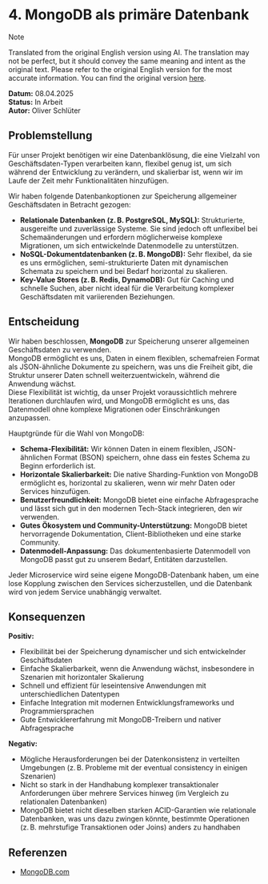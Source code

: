 # 4. MongoDB als primäre Datenbank

> [!NOTE]
> Translated from the original English version using AI.
> The translation may not be perfect, but it should convey the same meaning and intent as the original text.
> Please refer to the original English version for the most accurate information.
> You can find the original version [here](adr-004.md).

**Datum:** 08.04.2025  
**Status:** In Arbeit  
**Autor:** Oliver Schlüter

## Problemstellung

Für unser Projekt benötigen wir eine Datenbanklösung, die eine Vielzahl von Geschäftsdaten-Typen verarbeiten kann, flexibel genug ist, um sich während der Entwicklung zu verändern, und skalierbar ist, wenn wir im Laufe der Zeit mehr Funktionalitäten hinzufügen.

Wir haben folgende Datenbankoptionen zur Speicherung allgemeiner Geschäftsdaten in Betracht gezogen:
- **Relationale Datenbanken (z. B. PostgreSQL, MySQL):** Strukturierte, ausgereifte und zuverlässige Systeme. Sie sind jedoch oft unflexibel bei Schemaänderungen und erfordern möglicherweise komplexe Migrationen, um sich entwickelnde Datenmodelle zu unterstützen.
- **NoSQL-Dokumentdatenbanken (z. B. MongoDB):** Sehr flexibel, da sie es uns ermöglichen, semi-strukturierte Daten mit dynamischen Schemata zu speichern und bei Bedarf horizontal zu skalieren.
- **Key-Value Stores (z. B. Redis, DynamoDB):** Gut für Caching und schnelle Suchen, aber nicht ideal für die Verarbeitung komplexer Geschäftsdaten mit variierenden Beziehungen.

## Entscheidung

Wir haben beschlossen, **MongoDB** zur Speicherung unserer allgemeinen Geschäftsdaten zu verwenden.  
MongoDB ermöglicht es uns, Daten in einem flexiblen, schemafreien Format als JSON-ähnliche Dokumente zu speichern, was uns die Freiheit gibt, die Struktur unserer Daten schnell weiterzuentwickeln, während die Anwendung wächst.  
Diese Flexibilität ist wichtig, da unser Projekt voraussichtlich mehrere Iterationen durchlaufen wird, und MongoDB ermöglicht es uns, das Datenmodell ohne komplexe Migrationen oder Einschränkungen anzupassen.

Hauptgründe für die Wahl von MongoDB:
- **Schema-Flexibilität:** Wir können Daten in einem flexiblen, JSON-ähnlichen Format (BSON) speichern, ohne dass ein festes Schema zu Beginn erforderlich ist.
- **Horizontale Skalierbarkeit:** Die native Sharding-Funktion von MongoDB ermöglicht es, horizontal zu skalieren, wenn wir mehr Daten oder Services hinzufügen.
- **Benutzerfreundlichkeit:** MongoDB bietet eine einfache Abfragesprache und lässt sich gut in den modernen Tech-Stack integrieren, den wir verwenden.
- **Gutes Ökosystem und Community-Unterstützung:** MongoDB bietet hervorragende Dokumentation, Client-Bibliotheken und eine starke Community.
- **Datenmodell-Anpassung:** Das dokumentenbasierte Datenmodell von MongoDB passt gut zu unserem Bedarf, Entitäten darzustellen.

Jeder Microservice wird seine eigene MongoDB-Datenbank haben, um eine lose Kopplung zwischen den Services sicherzustellen, und die Datenbank wird von jedem Service unabhängig verwaltet.

## Konsequenzen

**Positiv:**
- Flexibilität bei der Speicherung dynamischer und sich entwickelnder Geschäftsdaten
- Einfache Skalierbarkeit, wenn die Anwendung wächst, insbesondere in Szenarien mit horizontaler Skalierung
- Schnell und effizient für leseintensive Anwendungen mit unterschiedlichen Datentypen
- Einfache Integration mit modernen Entwicklungsframeworks und Programmiersprachen
- Gute Entwicklererfahrung mit MongoDB-Treibern und nativer Abfragesprache

**Negativ:**
- Mögliche Herausforderungen bei der Datenkonsistenz in verteilten Umgebungen (z. B. Probleme mit der eventual consistency in einigen Szenarien)
- Nicht so stark in der Handhabung komplexer transaktionaler Anforderungen über mehrere Services hinweg (im Vergleich zu relationalen Datenbanken)
- MongoDB bietet nicht dieselben starken ACID-Garantien wie relationale Datenbanken, was uns dazu zwingen könnte, bestimmte Operationen (z. B. mehrstufige Transaktionen oder Joins) anders zu handhaben

## Referenzen

- [MongoDB.com](https://www.mongodb.com/)  